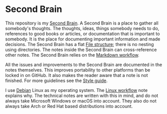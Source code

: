 # Second Brain

This repository is my [Second Brain](https://www.buildingasecondbrain.com/).
A Second Brain is a place to gather all somebody's thoughts.
The thoughts, ideas, things somebody needs to do, references to good books or articles, or documentation that is important to somebody.
It is the place for documenting important information and made decisions.
The Second Brain has a flat [File structure](/file-structure.md); there is no nesting using directories.
The notes inside the Second Brain can cross-reference other notes.
The Second Brain relies on the [Markdown workflow](/markdown-workflow.md).

All the issues and improvements to the Second Brain are documented in the notes themselves.
This improves portability to other platforms than be locked in on GitHub.
It also makes the reader aware that a note is not finished.
For more guidelines see the [Style guide](/style-guide.md).

I use [Debian](https://www.debian.org/) Linux as my operating system.
The [Linux workflow](/linux-workflow.md) note explains why.
The technical notes are written with this in mind, and do not always take Microsoft Windows or macOS into account.
They also do not always take Arch or Red Hat based distributions into account.

